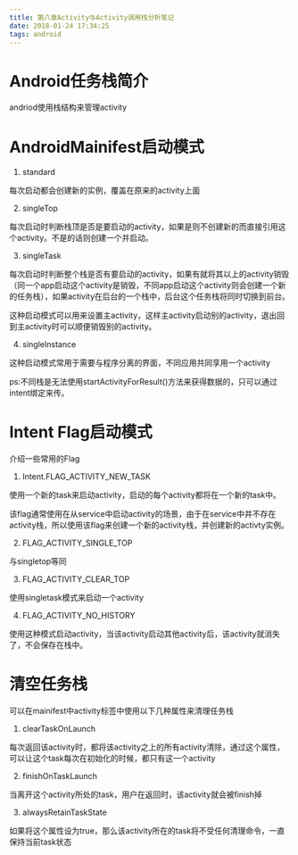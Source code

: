 ```yaml
---
title: 第八章Activity与Activity调用栈分析笔记
date: 2018-01-24 17:34:25
tags: android
---
```


# Android任务栈简介

andriod使用栈结构来管理activity

# AndroidMainifest启动模式

1. standard

每次启动都会创建新的实例，覆盖在原来的activity上面

2. singleTop

每次启动时判断栈顶是否是要启动的activity，如果是则不创建新的而直接引用这个activity。不是的话则创建一个并启动。

3. singleTask

每次启动时判断整个栈是否有要启动的activity，如果有就将其以上的activity销毁（同一个app启动这个activity是销毁，不同app启动这个activity则会创建一个新的任务栈），如果activity在后台的一个栈中，后台这个任务栈将同时切换到前台。

这种启动模式可以用来设置主activity，这样主activity启动别的activity，退出回到主activity时可以顺便销毁别的activity。

4. singleInstance

这种启动模式常用于需要与程序分离的界面，不同应用共同享用一个activity

ps:不同栈是无法使用startActivityForResult()方法来获得数据的，只可以通过intent绑定来传。

# Intent Flag启动模式

介绍一些常用的Flag

1. Intent.FLAG_ACTIVITY_NEW_TASK

使用一个新的task来启动activity，启动的每个activity都将在一个新的task中。

该flag通常使用在从service中启动activity的场景，由于在service中并不存在activity栈，所以使用该flag来创建一个新的activity栈，并创建新的activty实例。

2. FLAG_ACTIVITY_SINGLE_TOP

与singletop等同

3. FLAG_ACTIVITY_CLEAR_TOP

使用singletask模式来启动一个activity

4. FLAG_ACTIVITY_NO_HISTORY

使用这种模式启动activity，当该activity启动其他activity后，该activity就消失了，不会保存在栈中。

# 清空任务栈

可以在mainifest中activity标签中使用以下几种属性来清理任务栈

1. clearTaskOnLaunch

每次返回该activity时，都将该activity之上的所有activity清除，通过这个属性，可以让这个task每次在初始化的时候，都只有这一个activity

2. finishOnTaskLaunch

当离开这个activity所处的task，用户在返回时，该activity就会被finish掉

3. alwaysRetainTaskState

如果将这个属性设为true，那么该activity所在的task将不受任何清理命令，一直保持当前task状态